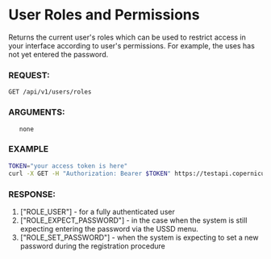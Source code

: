 # User Roles and Permissions

Returns the current user's roles which can be used to restrict access in your interface according to user's permissions.
For example, the uses has not yet entered the password.

### REQUEST:
    GET /api/v1/users/roles
### ARGUMENTS:
       none
### EXAMPLE

```bash
TOKEN="your access token is here"
curl -X GET -H "Authorization: Bearer $TOKEN" https://testapi.copernicusgold.com/api/v1/users/roles
```

### RESPONSE:
1. ["ROLE\_USER"] - for a fully authenticated user
2. ["ROLE\_EXPECT\_PASSWORD"] - in the case when the system is still expecting entering the password via the USSD menu.
3. ["ROLE\_SET\_PASSWORD"] - when the system is expecting to set a new password during the registration procedure
